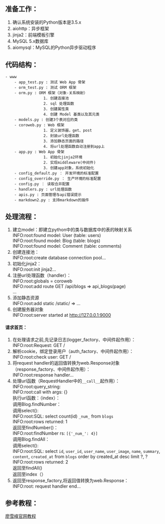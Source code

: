 ## 准备工作：
1. 确认系统安装的Python版本是3.5.x
2. aiohttp：异步框架
3. jinja2：前端模板引擎
4. MySQL 5.x数据库
5. aiomysql：MySQL的Python异步驱动程序

## 代码结构：

```
- www  
	- app_test.py : 测试 Web App 骨架
	- orm_test.py : 测试 ORM 框架
	- orm.py : ORM 框架（对象-关系映射）
			     1. 创建连接池
			     2. sql 处理函数
			     3. 创建属性类
			     4. 创建 Model 基类以及其元类
	- models.py : 创建3个表对应的类
	- coroweb.py : Web 框架
				 1. 定义装饰器，get、post
				 2. 封装url处理函数
				 3. 添加静态页面的路径
				 4. 将url处理函数自动注册到app上
	- app.py : Web App 骨架
				 1. 初始化jinja2环境
				 2. 实现middleware(中间件)
				 3. 创建app对象，系统初始化
	- config_default.py ： 开发环境的标准配置
	- config_override.py ： 生产环境的标准配置
	- config.py ： 读取合并配置
	- handlers.py : url处理函数
	- apis.py : 页面管理与api错误提示
	- markdown2.py : 支持markdown的插件
```

## 处理流程：
1. 建立model：即建立python中的类与数据库中的表的映射关系    
INFO:root:found model: User (table: users)  
INFO:root:found model: Blog (table: blogs)  
INFO:root:found model: Comment (table: comments)  
2. 创建连接池：  
INFO:root:create database connection pool...  
3. 初始化jinja2：  
INFO:root:init jinja2...
4. 注册url处理函数（handler）：  
INFO:root:globals = coroweb  
INFO:root:add route GET /api/blogs => api_blogs(page)  
...
5. 添加静态资源  
INFO:root:add static /static/ => ...
6. 创建服务器对象  
INFO:root:server started at http://127.0.0.1:9000


#### 请求首页：
  
1. 在处理请求之前,先记录日志(logger_factory、中间件起作用）：  
INFO:root:Request: GET /  
2. 解析cookie，绑定登录用户（auth_factory、中间件起作用）：  
INFO:root:check user: GET /
3. 将request handler的返回值转换为web.Response对象（response_factory、中间件起作用）：  
INFO:root:response handler...
4. 处理url函数（RequestHandler中的`__call__`起作用）：  
INFO:root:query_string:  
INFO:root:call with args: {}    
执行url函数：（index）：  
调用Blog.findNumber：    
调用select():  
INFO:root:SQL: select count(id) `_num_` from `blogs`   
INFO:root:rows returned: 1   
返回至findNumber()：  
INFO:root:findNumber rs: `[{'_num_': 4}]`  
调用Blog.findAll：  
调用select():  
INFO:root:SQL: select `id`, `user_id`, `user_name`, `user_image`, `name`, `summary`, `content`, `created_at` from `blogs` order by created_at desc limit ?, ?    
INFO:root:rows returned: 2   
返回至findAll()  
返回至index（） 
5. 返回至response_factory,将返回值转换为web.Response：  
INFO:root: request handler end...
 
 ## 参考教程：
 
 [廖雪峰官网教程](http://www.liaoxuefeng.com/wiki/0014316089557264a6b348958f449949df42a6d3a2e542c000)